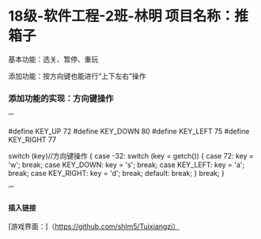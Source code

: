 18级-软件工程-2班-林明
项目名称：推箱子
===============


基本功能：选关、暂停、重玩

添加功能：按方向键也能进行“上下左右”操作


###  添加功能的实现：方向键操作

’‘’

#define KEY_UP 72
#define KEY_DOWN 80
#define KEY_LEFT 75
#define KEY_RIGHT 77

switch (key)//方向键操作
		{
		case -32:
			switch (key = getch())
			{
			case 72:
				key = 'w';
				break;
			case KEY_DOWN:
				key = 's';
				break;
			case KEY_LEFT:
				key = 'a';
				break;
			case KEY_RIGHT:
				key = 'd';
				break;
			default:
				break;
			}
			break;
		}

‘’‘
#### 插入链接
[游戏界面：]（https://github.com/shlm5/Tuixiangzi）
		